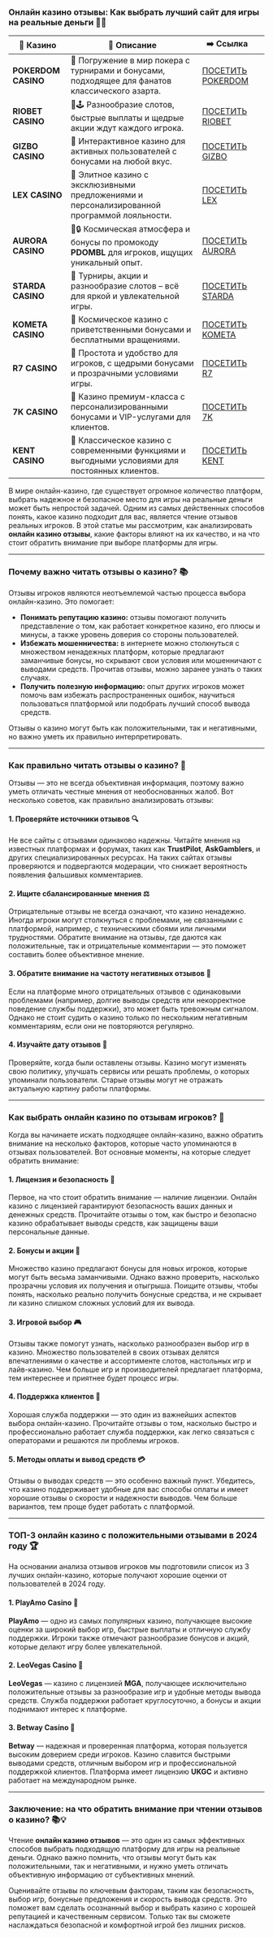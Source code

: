 ### Онлайн казино отзывы: Как выбрать лучший сайт для игры на реальные деньги 🎰💬
| 🎰 Казино           | 📜 Описание                                                                                       | ➡️ Ссылка                                                                                          |   |
| ------------------- | ------------------------------------------------------------------------------------------------- | -------------------------------------------------------------------------------------------------- | - |
| **POKERDOM CASINO** | 🎲 Погружение в мир покера с турнирами и бонусами, подходящее для фанатов классического азарта.   | [ПОСЕТИТЬ POKERDOM](https://brandplay.link/FwVc4f)                                                 |   |
| **RIOBET CASINO**   | 🌟🕹️ Разнообразие слотов, быстрые выплаты и щедрые акции ждут каждого игрока.                    | [ПОСЕТИТЬ RIOBET](https://brandplay.link/TnjsxFvH)                                                 |   |
| **GIZBO CASINO**    | 🚀 Интерактивное казино для активных пользователей с бонусами на любой вкус.                      | [ПОСЕТИТЬ GIZBO](https://brandplay.link/rvzLrVLp)                                                  |   |
| **LEX CASINO**      | 🎰 Элитное казино с эксклюзивными предложениями и персонализированной программой лояльности.      | [ПОСЕТИТЬ LEX](https://brandplay.link/VMqNXPFs)                                                    |   |
| **AURORA CASINO**   | 🌌🔒 Космическая атмосфера и бонусы по промокоду **PDOMBL** для игроков, ищущих уникальный опыт. | [ПОСЕТИТЬ AURORA](https://10trafic-stat2.com/click/668546556bcc6313411604bc/6766/13031/subaccount) |   |
| **STARDA CASINO**   | 🌠 Турниры, акции и разнообразие слотов – всё для яркой и увлекательной игры.                     | [ПОСЕТИТЬ STARDA](https://brandplay.link/HDcDrxLk)                                                 |   |
| **KOMETA CASINO**   | 💫 Космическое казино с приветственными бонусами и бесплатными вращениями.                        | [ПОСЕТИТЬ KOMETA](https://brandplay.link/jHzFFYGv)                                                 |   |
| **R7 CASINO**       | 🎯 Простота и удобство для игроков, с щедрыми бонусами и прозрачными условиями игры.              | [ПОСЕТИТЬ R7](https://brandplay.link/dByFXP7h)                                                     |   |
| **7K CASINO**       | 💎 Казино премиум-класса с персонализированными бонусами и VIP-услугами для клиентов.             | [ПОСЕТИТЬ 7K](https://brandplay.link/dd46bNgD)                                                     |   |
| **KENT CASINO**     | 🎲 Классическое казино с современными функциями и выгодными условиями для постоянных клиентов.    | [ПОСЕТИТЬ KENT](https://brandplay.link/XRH1g6Vb)                                                   

В мире онлайн-казино, где существует огромное количество платформ, выбрать надежное и безопасное место для игры на реальные деньги может быть непростой задачей. Одним из самых действенных способов понять, какое казино подходит для вас, является чтение отзывов реальных игроков. В этой статье мы рассмотрим, как анализировать **онлайн казино отзывы**, какие факторы влияют на их качество, и на что стоит обратить внимание при выборе платформы для игры.

***

### Почему важно читать отзывы о казино? 📚

Отзывы игроков являются неотъемлемой частью процесса выбора онлайн-казино. Это помогает:

* **Понимать репутацию казино:** отзывы помогают получить представление о том, как работает конкретное казино, его плюсы и минусы, а также уровень доверия со стороны пользователей.
* **Избежать мошенничества:** в интернете можно столкнуться с множеством ненадежных платформ, которые предлагают заманчивые бонусы, но скрывают свои условия или мошенничают с выводами средств. Прочитав отзывы, можно заранее узнать о таких случаях.
* **Получить полезную информацию:** опыт других игроков может помочь вам избежать распространенных ошибок, научиться пользоваться платформой или подобрать лучший способ вывода средств.

Отзывы о казино могут быть как положительными, так и негативными, но важно уметь их правильно интерпретировать.

***

### Как правильно читать отзывы о казино? 🧐

Отзывы — это не всегда объективная информация, поэтому важно уметь отличать честные мнения от необоснованных жалоб. Вот несколько советов, как правильно анализировать отзывы:

#### 1. **Проверяйте источники отзывов** 🔍

Не все сайты с отзывами одинаково надежны. Читайте мнения на известных платформах и форумах, таких как **TrustPilot**, **AskGamblers**, и других специализированных ресурсах. На таких сайтах отзывы проверяются и подвергаются модерации, что снижает вероятность появления фальшивых комментариев.

#### 2. **Ищите сбалансированные мнения** ⚖️

Отрицательные отзывы не всегда означают, что казино ненадежно. Иногда игроки могут столкнуться с проблемами, не связанными с платформой, например, с техническими сбоями или личными трудностями. Обратите внимание на отзывы, где даются как положительные, так и отрицательные комментарии — это поможет составить более объективное мнение.

#### 3. **Обратите внимание на частоту негативных отзывов** 🛑

Если на платформе много отрицательных отзывов с одинаковыми проблемами (например, долгие выводы средств или некорректное поведение службы поддержки), это может быть тревожным сигналом. Однако не стоит судить о казино только по нескольким негативным комментариям, если они не повторяются регулярно.

#### 4. **Изучайте дату отзывов** 📅

Проверяйте, когда были оставлены отзывы. Казино могут изменять свою политику, улучшать сервисы или решать проблемы, о которых упоминали пользователи. Старые отзывы могут не отражать актуальную картину работы платформы.

***

### Как выбрать онлайн казино по отзывам игроков? 🏅

Когда вы начинаете искать подходящее онлайн-казино, важно обратить внимание на несколько факторов, которые часто упоминаются в отзывах пользователей. Вот основные моменты, на которые следует обратить внимание:

#### 1. **Лицензия и безопасность** 🔐

Первое, на что стоит обратить внимание — наличие лицензии. Онлайн казино с лицензией гарантируют безопасность ваших данных и денежных средств. Прочитайте отзывы о том, как быстро и безопасно казино обрабатывает выводы средств, как защищены ваши персональные данные.

#### 2. **Бонусы и акции** 🎁

Множество казино предлагают бонусы для новых игроков, которые могут быть весьма заманчивыми. Однако важно проверить, насколько прозрачны условия их получения и отыгрыша. Поищите отзывы, чтобы понять, насколько реально получить бонусные средства, и не скрывает ли казино слишком сложных условий для их вывода.

#### 3. **Игровой выбор** 🎮

Отзывы также помогут узнать, насколько разнообразен выбор игр в казино. Множество пользователей в своих отзывах делятся впечатлениями о качестве и ассортименте слотов, настольных игр и лайв-казино. Чем больше игр и производителей предлагает платформа, тем интереснее и приятнее будет процесс игры.

#### 4. **Поддержка клиентов** 💬

Хорошая служба поддержки — это один из важнейших аспектов выбора онлайн-казино. Прочитайте отзывы о том, насколько быстро и профессионально работает служба поддержки, как легко связаться с операторами и решаются ли проблемы игроков.

#### 5. **Методы оплаты и вывод средств** 💳

Отзывы о выводах средств — это особенно важный пункт. Убедитесь, что казино поддерживает удобные для вас способы оплаты и имеет хорошие отзывы о скорости и надежности выводов. Чем больше вариантов, тем проще будет работать с платформой.

***

### ТОП-3 онлайн казино с положительными отзывами в 2024 году 🏆

На основании анализа отзывов игроков мы подготовили список из 3 лучших онлайн-казино, которые получают хорошие оценки от пользователей в 2024 году.

#### 1. **PlayAmo Casino** 🌟

**PlayAmo** — одно из самых популярных казино, получающее высокие оценки за широкий выбор игр, быстрые выплаты и отличную службу поддержки. Игроки также отмечают разнообразие бонусов и акций, которые делают игру более увлекательной.

#### 2. **LeoVegas Casino** 🦁

**LeoVegas** — казино с лицензией **MGA**, получающее исключительно положительные отзывы за разнообразие игр и удобные методы вывода средств. Служба поддержки работает круглосуточно, а бонусы и акции поднимают интерес к платформе.

#### 3. **Betway Casino** 🏅

**Betway** — надежная и проверенная платформа, которая пользуется высоким доверием среди игроков. Казино славится быстрыми выводами средств, отличным выбором игр и профессиональной поддержкой клиентов. Платформа имеет лицензию **UKGC** и активно работает на международном рынке.

***

### Заключение: на что обратить внимание при чтении отзывов о казино? 📚💡

Чтение **онлайн казино отзывов** — это один из самых эффективных способов выбрать подходящую платформу для игры на реальные деньги. Однако важно помнить, что отзывы могут быть как положительными, так и негативными, и нужно уметь отличать объективную информацию от субъективных мнений.

Оценивайте отзывы по ключевым факторам, таким как безопасность, выбор игр, бонусные предложения и скорость вывода средств. Это поможет вам сделать осознанный выбор и выбрать казино с хорошей репутацией и качественным сервисом. Только так вы сможете наслаждаться безопасной и комфортной игрой без лишних рисков.
